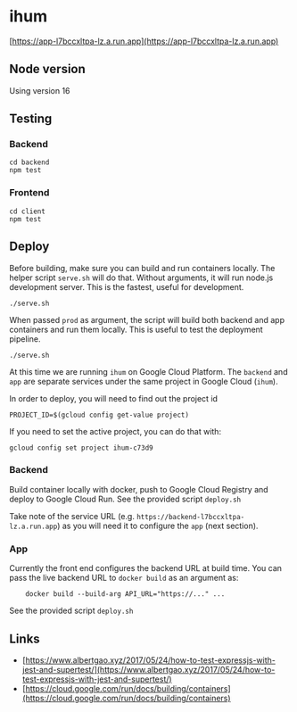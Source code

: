# ihum
[https://app-l7bccxltpa-lz.a.run.app](https://app-l7bccxltpa-lz.a.run.app)

## Node version

Using version 16

## Testing

### Backend
```
cd backend
npm test
```

### Frontend
```
cd client
npm test
```

## Deploy

Before building, make sure you can build and run containers locally.  The
helper script `serve.sh` will do that.  Without arguments, it will run node.js
development server.  This is the fastest, useful for development.

```
./serve.sh
```

When passed `prod` as argument, the script will build both backend and app
containers and run them locally.  This is useful to test the deployment
pipeline.

```
./serve.sh
```

At this time we are running `ihum` on Google Cloud Platform.  The `backend`
and `app` are separate services under the same project in Google Cloud (`ihum`).

In order to deploy, you will need to find out the project id
```
PROJECT_ID=$(gcloud config get-value project)
```

If you need to set the active project, you can do that with:
```
gcloud config set project ihum-c73d9
```

### Backend

Build container locally with docker, push to Google Cloud Registry and deploy to Google Cloud Run.
See the provided script `deploy.sh`

Take note of the service URL (e.g. `https://backend-l7bccxltpa-lz.a.run.app`)
as you will need it to configure the `app` (next section).

### App 

Currently the front end configures the backend URL at build time.  You can pass the
live backend URL to `docker build` as an argument as:

```
    docker build --build-arg API_URL="https://..." ...
```

See the provided script `deploy.sh`

## Links
* [https://www.albertgao.xyz/2017/05/24/how-to-test-expressjs-with-jest-and-supertest/](https://www.albertgao.xyz/2017/05/24/how-to-test-expressjs-with-jest-and-supertest/)
* [https://cloud.google.com/run/docs/building/containers](https://cloud.google.com/run/docs/building/containers)
